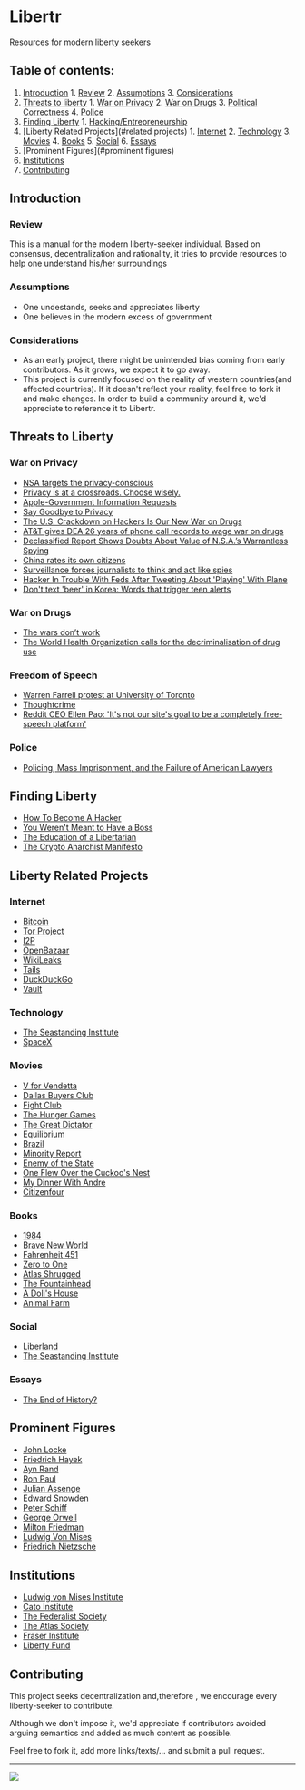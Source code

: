 # Libertr
Resources for modern liberty seekers



## Table of contents:

  1. [Introduction](#introduction)
    1. [Review](#review)
    2. [Assumptions](#assumptions)
    3. [Considerations](#considerations)
  2. [Threats to liberty](#threats-to-liberty)
    1. [War on Privacy](#war-on-privacy)
    2. [War on Drugs]()
    3. [Political Correctness](#political-correctness)
    4. [Police](#police)
  3. [Finding Liberty](#finding-liberty)
    1. [Hacking/Entrepreneurship](#hacking)
  4. [Liberty Related Projects](#related projects)
    1. [Internet](#internet)
    2. [Technology](#technology)
    3. [Movies](#movies)
    4. [Books](#books)
    5. [Social](#social)
    6. [Essays](#essays)
  5. [Prominent Figures](#prominent figures)
  6. [Institutions](#institutions)
  7. [Contributing](#contributing)


## Introduction


### Review

  This is a manual for the modern liberty-seeker individual. Based on consensus, decentralization and rationality, it tries to provide resources to help one understand his/her surroundings
  
### Assumptions

  + One undestands, seeks and appreciates liberty
  + One believes in the modern excess of government

### Considerations
  + As an early project, there might be unintended bias coming from early contributors. As it grows, we expect it to go away.
  + This project is currently focused on the reality of western countries(and affected countries). If it doesn't reflect your reality, feel free to fork it and make changes. In order to build a community around it, we'd appreciate to reference it to Libertr.
 
## Threats to Liberty

### War on Privacy

  + [NSA targets the privacy-conscious](http://daserste.ndr.de/panorama/aktuell/NSA-targets-the-privacy-conscious,nsa230.html)
  + [Privacy is at a crossroads. Choose wisely.](https://medium.com/@yegg/privacy-is-at-a-crossroads-choose-wisely-96bac0644ec1)
  + [Apple-Government Information Requests](http://www.apple.com/privacy/government-information-requests/)
  + [Say Goodbye to Privacy](http://www.wired.com/2015/02/say-goodbye-to-privacy/)
  + [The U.S. Crackdown on Hackers Is Our New War on Drugs](http://www.wired.com/2014/01/using-computer-drug-war-decade-dangerous-excessive-punishment-consequences/)
  + [AT&T gives DEA 26 years of phone call records to wage war on drugs](http://www.theatlantic.com/national/archive/2010/05/this-is-your-war-on-drugs/56380/)
  + [Declassified Report Shows Doubts About Value of N.S.A.’s Warrantless Spying ](http://www.nytimes.com/2015/04/25/us/politics/value-of-nsa-warrantless-spying-is-doubted-in-declassified-reports.html?_r=1)
  + [China rates its own citizens](http://www.volkskrant.nl/buitenland/china-rates-its-own-citizens-including-online-behaviour~a3979668/)
  + [Surveillance forces journalists to think and act like spies](https://cpj.org/2015/04/attacks-on-the-press-surveillance-forces-journalists-to-think-act-like-spies.php)
  + [Hacker In Trouble With Feds After Tweeting About 'Playing' With Plane ](http://www.forbes.com/sites/thomasbrewster/2015/04/17/hacker-tweets-about-hacking-plane-gets-computers-seized/)
  + [Don't text 'beer' in Korea: Words that trigger teen alerts](http://www.news-herald.com/general-news/20150515/dont-text-beer-in-korea-words-that-trigger-teen-alerts)


### War on Drugs
  + [The wars don’t work](http://www.economist.com/news/leaders/21650112-one-war-drugs-ends-another-starting-it-will-be-failure-too-wars-dont-work?fsrc=nlw|hig|30-04-2015|NA)
  + [The World Health Organization calls for the decriminalisation of drug use](http://www.tdpf.org.uk/blog/world-health-organization-calls-decriminalisation-drug-use)

### Freedom of Speech
  + [ Warren Farrell protest at University of Toronto](https://www.youtube.com/watch?v=iARHCxAMAO0)
  + [Thoughtcrime](http://www.antipope.org/charlie/blog-static/2015/05/thoughtcrime.html)
  + [Reddit CEO Ellen Pao: 'It's not our site's goal to be a completely free-speech platform'](http://www.businessinsider.com/reddit-ceo-ellen-pao-its-not-our-sites-goal-to-be-a-completely-free-speech-platform-2015-5)

### Police
  + [Policing, Mass Imprisonment, and the Failure of American Lawyers](http://harvardlawreview.org/2015/04/policing-mass-imprisonment-and-the-failure-of-american-lawyers/)

## Finding Liberty
  + [How To Become A Hacker](http://www.catb.org/~esr/faqs/hacker-howto.html)
  + [You Weren't Meant to Have a Boss](http://www.paulgraham.com/boss.html)
  + [The Education of a Libertarian](http://www.cato-unbound.org/2009/04/13/peter-thiel/education-libertarian)
  + [The Crypto Anarchist Manifesto](http://groups.csail.mit.edu/mac/classes/6.805/articles/crypto/cypherpunks/may-crypto-manifesto.html)


## Liberty Related Projects
### Internet
  + [Bitcoin](https://bitcoin.org/en/)
  + [Tor Project](https://www.torproject.org/)
  + [I2P](https://geti2p.net/en/)
  + [OpenBazaar](https://github.com/OpenBazaar/OpenBazaar)
  + [WikiLeaks](https://wikileaks.org/)
  + [Tails](https://tails.boum.org/)
  + [DuckDuckGo](https://duckduckgo.com/)
  + [Vault](https://hashicorp.com/blog/vault.html)

### Technology
  + [The Seastanding Institute](http://www.seasteading.org/)
  + [SpaceX](http://www.spacex.com/)

### Movies
  + [V for Vendetta](https://www.youtube.com/watch?v=KKvvOFIHs4k)
  + [Dallas Buyers Club](https://www.youtube.com/watch?v=U8utPuIFVnU)
  + [Fight Club](https://www.youtube.com/watch?v=SUXWAEX2jlg)
  + [The Hunger Games](https://www.youtube.com/watch?v=4S9a5V9ODuY)
  + [The Great Dictator](https://www.youtube.com/watch?v=wYDf_Y_f5HM)
  + [Equilibrium](https://www.youtube.com/watch?v=N7MMxM_jV7g)
  + [Brazil](https://www.youtube.com/watch?v=XmSBtDLgBSQ)
  + [Minority Report](https://www.youtube.com/watch?v=0nFxZipsiOM)
  + [Enemy of the State](https://www.youtube.com/watch?v=AoNT6u3mQew)
  + [One Flew Over the Cuckoo's Nest](https://www.youtube.com/watch?v=2WSyJgydTsA)
  + [My Dinner With Andre](https://www.youtube.com/watch?v=NVr0UucAzM4)
  + [Citizenfour](https://www.youtube.com/watch?v=XiGwAvd5mvM)

### Books
  + [1984](http://en.wikipedia.org/wiki/Nineteen_Eighty-Four)
  + [Brave New World](http://en.wikipedia.org/wiki/Brave_New_World)
  + [Fahrenheit 451](http://en.wikipedia.org/wiki/Fahrenheit_451)
  + [Zero to One](http://en.wikipedia.org/wiki/Zero_to_One)
  + [Atlas Shrugged](http://en.wikipedia.org/wiki/Atlas_Shrugged)
  + [The Fountainhead](http://en.wikipedia.org/wiki/The_Fountainhead)
  + [A Doll's House](http://en.wikipedia.org/wiki/A_Doll%27s_House)
  + [Animal Farm](http://en.wikipedia.org/wiki/Animal_Farm)

### Social
  + [Liberland](http://liberland.org/)
  + [The Seastanding Institute](http://www.seasteading.org/)

### Essays
  + [The End of History?](http://www.wesjones.com/eoh.htm)


## Prominent Figures
 + [John Locke](http://en.wikipedia.org/wiki/John_Locke)
 + [Friedrich Hayek](http://en.wikipedia.org/wiki/Friedrich_Hayek)
 + [Ayn Rand](http://en.wikipedia.org/wiki/Ayn_Rand)
 + [Ron Paul](http://en.wikipedia.org/wiki/Ron_Paul)
 + [Julian Assenge](http://en.wikipedia.org/wiki/Julian_Assange)
 + [Edward Snowden](http://en.wikipedia.org/wiki/Edward_Snowden)
 + [Peter Schiff](http://en.wikipedia.org/wiki/Peter_Schiff)
 + [George Orwell](http://en.wikipedia.org/wiki/George_Orwell)
 + [Milton Friedman](http://en.wikipedia.org/wiki/Milton_Friedman)
 + [Ludwig Von Mises](http://en.wikipedia.org/wiki/Ludwig_von_Mises)
 + [Friedrich Nietzsche](http://en.wikipedia.org/wiki/Friedrich_Nietzsche)
 
## Institutions
  + [Ludwig von Mises Institute](https://mises.org/)
  + [Cato Institute](www.cato.org/)
  + [The Federalist Society](http://www.fed-soc.org/)
  + [The Atlas Society](http://www.atlassociety.org/)
  + [Fraser Institute](http://www.fraserinstitute.org/)
  + [Liberty Fund](http://www.libertyfund.org/)

## Contributing
This project seeks decentralization and,therefore , we encourage every liberty-seeker to contribute. 

Although we don't impose it, we'd appreciate if contributors avoided arguing semantics and added as much content as possible.

Feel free to fork it, add more links/texts/... and submit a pull request. 
____________________

![](http://i.imgur.com/PMX3Yma.gif)
